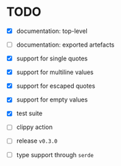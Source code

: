 # TODO

* [x] documentation: top-level 

* [ ] documentation: exported artefacts

* [x] support for single quotes

* [x] support for multiline values

* [x] support for escaped quotes

* [x] support for empty values

* [x] test suite

* [ ] clippy action

* [ ] release `v0.3.0`

* [ ] type support through `serde`

